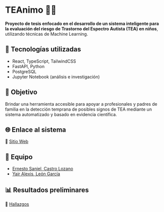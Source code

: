 # TEAnimo 🧠💙

**Proyecto de tesis enfocado en el desarrollo de un sistema inteligente para la evaluación del riesgo de Trastorno del Espectro Autista (TEA) en niños**, utilizando técnicas de Machine Learning.

## 🚀 Tecnologías utilizadas
- React, TypeScript, TailwindCSS
- FastAPI, Python
- PostgreSQL
- Jupyter Notebook (análisis e investigación)

## 🎯 Objetivo
Brindar una herramienta accesible para apoyar a profesionales y padres de familia en la detección temprana de posibles signos de TEA mediante un sistema automatizado y basado en evidencia científica.

## 🌐 Enlace al sistema
🔗 [Sitio Web](https://teanimo.vercel.app)

## 👥 Equipo
- [Ernesto Saniel, Castro Lozano](https://github.com/ErnestoSCL)
- [Yair Alexis, León García](https://github.com/Santalb)


## 📊 Resultados preliminares
🔗 [Hallazgos](https://hallazgo.teanimo.tech/)

